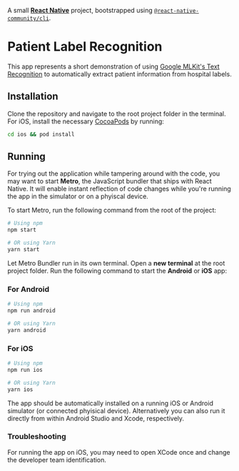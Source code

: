 A small [**React Native**](https://reactnative.dev) project, bootstrapped using [`@react-native-community/cli`](https://github.com/react-native-community/cli).

# Patient Label Recognition

This app represents a short demonstration of using [Google MLKit's Text Recognition](https://developers.google.com/ml-kit/vision/text-recognition/v2) to automatically extract patient information from hospital labels.

## Installation
Clone the repository and navigate to the root project folder in the terminal.
For iOS, install the necessary [CocoaPods](https://cocoapods.org) by running:

```bash
cd ios && pod install
```

## Running 
For trying out the application while tampering around with the code, you may want to start **Metro**, the JavaScript bundler that ships with React Native.
It will enable instant reflection of code changes while you're running the app in the simulator or on a phyiscal device.

To start Metro, run the following command from the root of the project:

```bash
# Using npm
npm start

# OR using Yarn
yarn start
```

Let Metro Bundler run in its own terminal. Open a **new terminal** at the root project folder. Run the following command to start the **Android** or **iOS** app:

### For Android

```bash
# Using npm
npm run android

# OR using Yarn
yarn android
```

### For iOS

```bash
# Using npm
npm run ios

# OR using Yarn
yarn ios
```

The app should be automatically installed on a running iOS or Android simulator (or connected phyisical device).
Alternatively you can also run it directly from within Android Studio and Xcode, respectively.

### Troubleshooting
For running the app on iOS, you may need to open XCode once and change the developer team identification.
